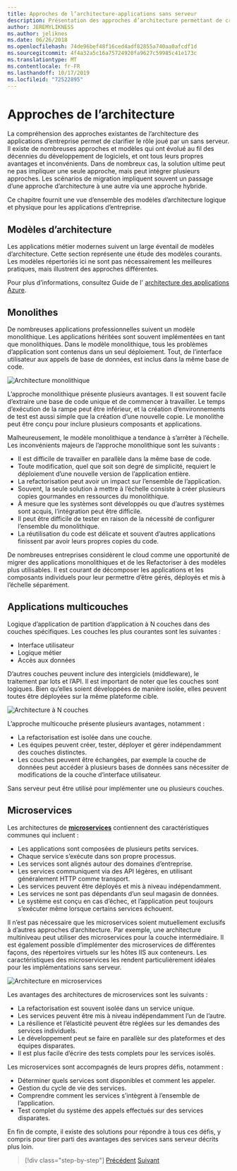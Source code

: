 ```yaml
---
title: Approches de l’architecture-applications sans serveur
description: Présentation des approches d’architecture permettant de créer des applications d’entreprise basées sur le Cloud, des architectures multicouches à des serveurs sans serveur.
author: JEREMYLIKNESS
ms.author: jeliknes
ms.date: 06/26/2018
ms.openlocfilehash: 74de96bef48f16ced4adf82855a740aa0afcdf1d
ms.sourcegitcommit: 4f4a32a5c16a75724920fa9627c59985c41e173c
ms.translationtype: MT
ms.contentlocale: fr-FR
ms.lasthandoff: 10/17/2019
ms.locfileid: "72522895"
---
```

# <a name="architecture-approaches"></a>Approches de l’architecture

La compréhension des approches existantes de l’architecture des applications d’entreprise permet de clarifier le rôle joué par un sans serveur. Il existe de nombreuses approches et modèles qui ont évolué au fil des décennies du développement de logiciels, et ont tous leurs propres avantages et inconvénients. Dans de nombreux cas, la solution ultime peut ne pas impliquer une seule approche, mais peut intégrer plusieurs approches. Les scénarios de migration impliquent souvent un passage d’une approche d’architecture à une autre via une approche hybride.

Ce chapitre fournit une vue d’ensemble des modèles d’architecture logique et physique pour les applications d’entreprise.

## <a name="architecture-patterns"></a>Modèles d’architecture

Les applications métier modernes suivent un large éventail de modèles d’architecture. Cette section représente une étude des modèles courants. Les modèles répertoriés ici ne sont pas nécessairement les meilleures pratiques, mais illustrent des approches différentes.

Pour plus d’informations, consultez Guide de l' [architecture des applications Azure](https://docs.microsoft.com/azure/architecture/guide/).

## <a name="monoliths"></a>Monolithes

De nombreuses applications professionnelles suivent un modèle monolithique. Les applications héritées sont souvent implémentées en tant que monolithiques. Dans le modèle monolithique, tous les problèmes d’application sont contenus dans un seul déploiement. Tout, de l’interface utilisateur aux appels de base de données, est inclus dans la même base de code.

![Architecture monolithique](./media/monolith-architecture.png)

L’approche monolithique présente plusieurs avantages. Il est souvent facile d’extraire une base de code unique et de commencer à travailler. Le temps d’exécution de la rampe peut être inférieur, et la création d’environnements de test est aussi simple que la création d’une nouvelle copie. Le monolithe peut être conçu pour inclure plusieurs composants et applications.

Malheureusement, le modèle monolithique a tendance à s’arrêter à l’échelle. Les inconvénients majeurs de l’approche monolithique sont les suivants :

- Il est difficile de travailler en parallèle dans la même base de code.
- Toute modification, quel que soit son degré de simplicité, requiert le déploiement d’une nouvelle version de l’application entière.
- La refactorisation peut avoir un impact sur l’ensemble de l’application.
- Souvent, la seule solution à mettre à l’échelle consiste à créer plusieurs copies gourmandes en ressources du monolithique.
- À mesure que les systèmes sont développés ou que d’autres systèmes sont acquis, l’intégration peut être difficile.
- Il peut être difficile de tester en raison de la nécessité de configurer l’ensemble du monolithique.
- La réutilisation du code est délicate et souvent d’autres applications finissent par avoir leurs propres copies du code.

De nombreuses entreprises considèrent le cloud comme une opportunité de migrer des applications monolithiques et de les Refactoriser à des modèles plus utilisables. Il est courant de décomposer les applications et les composants individuels pour leur permettre d’être gérés, déployés et mis à l’échelle séparément.

## <a name="n-layer-applications"></a>Applications multicouches

Logique d’application de partition d’application à N couches dans des couches spécifiques. Les couches les plus courantes sont les suivantes :

- Interface utilisateur
- Logique métier
- Accès aux données

D’autres couches peuvent inclure des intergiciels (middleware), le traitement par lots et l’API. Il est important de noter que les couches sont logiques. Bien qu’elles soient développées de manière isolée, elles peuvent toutes être déployées sur la même plateforme cible.

![Architecture à N couches](./media/n-layer-architecture.png)

L’approche multicouche présente plusieurs avantages, notamment :

- La refactorisation est isolée dans une couche.
- Les équipes peuvent créer, tester, déployer et gérer indépendamment des couches distinctes.
- Les couches peuvent être échangées, par exemple la couche de données peut accéder à plusieurs bases de données sans nécessiter de modifications de la couche d’interface utilisateur.

Sans serveur peut être utilisé pour implémenter une ou plusieurs couches.

## <a name="microservices"></a>Microservices

Les architectures de **[microservices](https://docs.microsoft.com/azure/architecture/guide/architecture-styles/microservices)** contiennent des caractéristiques communes qui incluent :

- Les applications sont composées de plusieurs petits services.
- Chaque service s’exécute dans son propre processus.
- Les services sont alignés autour des domaines d’entreprise.
- Les services communiquent via des API légères, en utilisant généralement HTTP comme transport.
- Les services peuvent être déployés et mis à niveau indépendamment.
- Les services ne sont pas dépendants d’un seul magasin de données.
- Le système est conçu en cas d’échec, et l’application peut toujours s’exécuter même lorsque certains services échouent.

Il n’est pas nécessaire que les microservices soient mutuellement exclusifs à d’autres approches d’architecture. Par exemple, une architecture multiniveau peut utiliser des microservices pour la couche intermédiaire. Il est également possible d’implémenter des microservices de différentes façons, des répertoires virtuels sur les hôtes IIS aux conteneurs. Les caractéristiques des microservices les rendent particulièrement idéales pour les implémentations sans serveur.

![Architecture en microservices](./media/microservices-architecture.png)

Les avantages des architectures de microservices sont les suivants :

- La refactorisation est souvent isolée dans un service unique.
- Les services peuvent être mis à niveau indépendamment l’un de l’autre.
- La résilience et l’élasticité peuvent être réglées sur les demandes des services individuels.
- Le développement peut se faire en parallèle sur des plateformes et des équipes disparates.
- Il est plus facile d’écrire des tests complets pour les services isolés.

Les microservices sont accompagnés de leurs propres défis, notamment :

- Déterminer quels services sont disponibles et comment les appeler.
- Gestion du cycle de vie des services.
- Comprendre comment les services s’intègrent à l’ensemble de l’application.
- Test complet du système des appels effectués sur des services disparates.

En fin de compte, il existe des solutions pour répondre à tous ces défis, y compris pour tirer parti des avantages des services sans serveur décrits plus loin.

>[!div class="step-by-step"]
>[Précédent](index.md)
>[Suivant](architecture-deployment-approaches.md)
